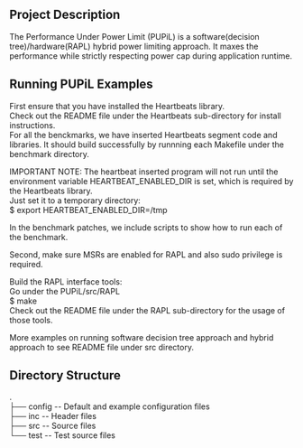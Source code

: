 Project Description
----------------------------------------
The Performance Under Power Limit (PUPiL) is a software(decision tree)/hardware(RAPL)
hybrid power limiting approach. It maxes the performance while strictly respecting power
cap during application runtime.


Running PUPiL Examples
----------------------------------------
First ensure that you have installed the Heartbeats library.  
Check out the README file under the Heartbeats sub-directory for install instructions.   
For all the benckmarks, we have inserted Heartbeats segment code and libraries. It should
build successfully by runnning each Makefile under the benchmark directory.

IMPORTANT NOTE: The heartbeat inserted program will not run until the environment variable
HEARTBEAT_ENABLED_DIR is set, which is required by the Heartbeats library.  
Just set it to a temporary directory:  
$ export HEARTBEAT_ENABLED_DIR=/tmp

In the benchmark patches, we include scripts to show how to run each of the benchmark.  

Second, make sure MSRs are enabled for RAPL and also sudo privilege is required.  

Build the RAPL interface tools:  
Go under the PUPiL/src/RAPL  
$ make  
Check out the README file under the RAPL sub-directory for the usage of those tools.  

More examples on running software decision tree approach and hybrid approach to see README file under src directory.  


Directory Structure  
----------------------------------------  
.  
├── config    -- Default and example configuration files  
├── inc       -- Header files  
├── src       -- Source files  
└── test      -- Test source files
